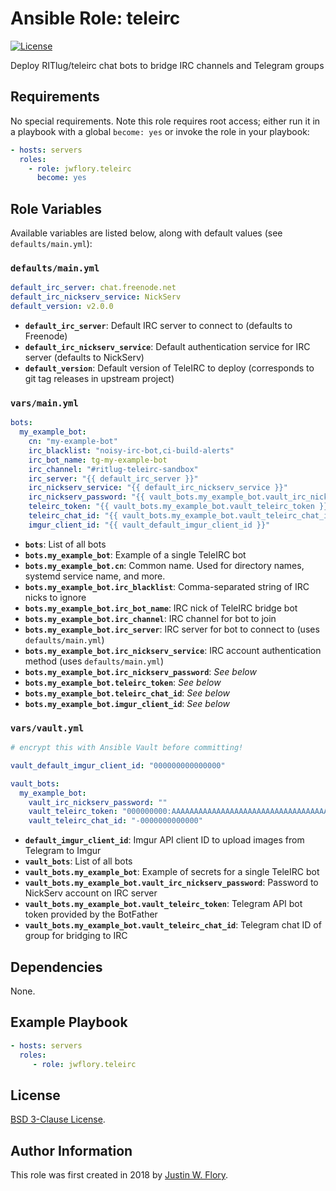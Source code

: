 Ansible Role: teleirc
=====================

[![License](https://img.shields.io/badge/License-BSD%203--Clause-blue.svg)](https://opensource.org/licenses/BSD-3-Clause)

Deploy RITlug/teleirc chat bots to bridge IRC channels and Telegram groups


## Requirements

No special requirements.
Note this role requires root access; either run it in a playbook with a global `become: yes` or invoke the role in your playbook:

```yaml
- hosts: servers
  roles:
    - role: jwflory.teleirc
      become: yes
```


## Role Variables

Available variables are listed below, along with default values (see `defaults/main.yml`):

### `defaults/main.yml`

```yaml
default_irc_server: chat.freenode.net
default_irc_nickserv_service: NickServ
default_version: v2.0.0
```

* **`default_irc_server`**: Default IRC server to connect to (defaults to Freenode)
* **`default_irc_nickserv_service`**: Default authentication service for IRC server (defaults to NickServ)
* **`default_version`**: Default version of TeleIRC to deploy (corresponds to git tag releases in upstream project)

### `vars/main.yml`

```yaml
bots:
  my_example_bot:
    cn: "my-example-bot"
    irc_blacklist: "noisy-irc-bot,ci-build-alerts"
    irc_bot_name: tg-my-example-bot
    irc_channel: "#ritlug-teleirc-sandbox"
    irc_server: "{{ default_irc_server }}"
    irc_nickserv_service: "{{ default_irc_nickserv_service }}"
    irc_nickserv_password: "{{ vault_bots.my_example_bot.vault_irc_nickserv_password }}"
    teleirc_token: "{{ vault_bots.my_example_bot.vault_teleirc_token }}"
    teleirc_chat_id: "{{ vault_bots.my_example_bot.vault_teleirc_chat_id }}"
    imgur_client_id: "{{ vault_default_imgur_client_id }}"
```

* **`bots`**: List of all bots
* **`bots.my_example_bot`**: Example of a single TeleIRC bot
* **`bots.my_example_bot.cn`**: Common name. Used for directory names, systemd service name, and more.
* **`bots.my_example_bot.irc_blacklist`**: Comma-separated string of IRC nicks to ignore
* **`bots.my_example_bot.irc_bot_name`**: IRC nick of TeleIRC bridge bot
* **`bots.my_example_bot.irc_channel`**: IRC channel for bot to join
* **`bots.my_example_bot.irc_server`**: IRC server for bot to connect to (uses `defaults/main.yml`)
* **`bots.my_example_bot.irc_nickserv_service`**: IRC account authentication method (uses `defaults/main.yml`)
* **`bots.my_example_bot.irc_nickserv_password`**: _See below_
* **`bots.my_example_bot.teleirc_token`**: _See below_
* **`bots.my_example_bot.teleirc_chat_id`**: _See below_
* **`bots.my_example_bot.imgur_client_id`**: _See below_

### `vars/vault.yml`

```yaml
# encrypt this with Ansible Vault before committing!

vault_default_imgur_client_id: "000000000000000"

vault_bots:
  my_example_bot:
    vault_irc_nickserv_password: ""
    vault_teleirc_token: "000000000:AAAAAAAAAAAAAAAAAAAAAAAAAAAAAAAAAAA"
    vault_teleirc_chat_id: "-0000000000000"
```

* **`default_imgur_client_id`**: Imgur API client ID to upload images from Telegram to Imgur
* **`vault_bots`**: List of all bots
* **`vault_bots.my_example_bot`**: Example of secrets for a single TeleIRC bot
* **`vault_bots.my_example_bot.vault_irc_nickserv_password`**: Password to NickServ account on IRC server
* **`vault_bots.my_example_bot.vault_teleirc_token`**: Telegram API bot token provided by the BotFather
* **`vault_bots.my_example_bot.vault_teleirc_chat_id`**: Telegram chat ID of group for bridging to IRC


## Dependencies

None.


## Example Playbook

```yaml
- hosts: servers
  roles:
     - role: jwflory.teleirc
```

## License

[BSD 3-Clause License](https://opensource.org/licenses/BSD-3-Clause).


## Author Information

This role was first created in 2018 by [Justin W. Flory](https://jwf.io).
